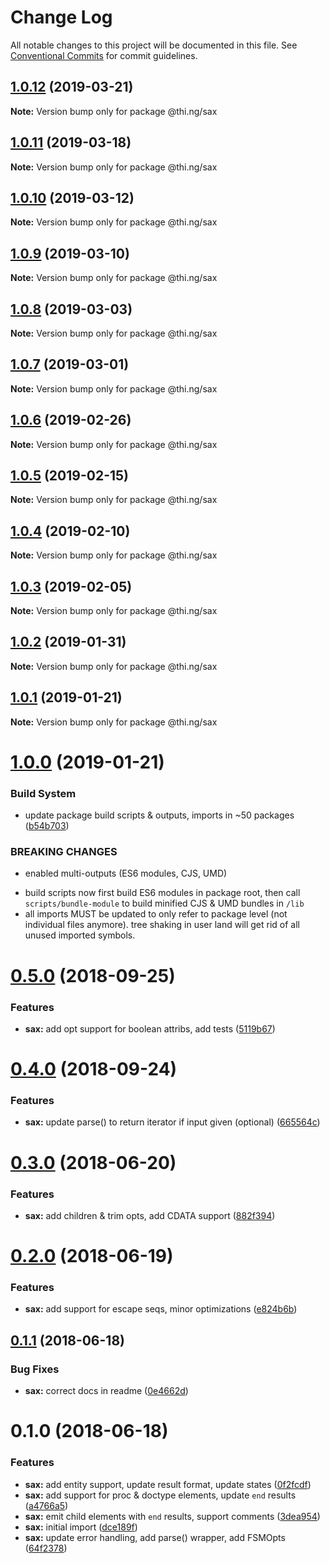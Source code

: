 # Change Log

All notable changes to this project will be documented in this file.
See [Conventional Commits](https://conventionalcommits.org) for commit guidelines.

## [1.0.12](https://github.com/thi-ng/umbrella/compare/@thi.ng/sax@1.0.11...@thi.ng/sax@1.0.12) (2019-03-21)

**Note:** Version bump only for package @thi.ng/sax





## [1.0.11](https://github.com/thi-ng/umbrella/compare/@thi.ng/sax@1.0.10...@thi.ng/sax@1.0.11) (2019-03-18)

**Note:** Version bump only for package @thi.ng/sax





## [1.0.10](https://github.com/thi-ng/umbrella/compare/@thi.ng/sax@1.0.9...@thi.ng/sax@1.0.10) (2019-03-12)

**Note:** Version bump only for package @thi.ng/sax





## [1.0.9](https://github.com/thi-ng/umbrella/compare/@thi.ng/sax@1.0.8...@thi.ng/sax@1.0.9) (2019-03-10)

**Note:** Version bump only for package @thi.ng/sax





## [1.0.8](https://github.com/thi-ng/umbrella/compare/@thi.ng/sax@1.0.7...@thi.ng/sax@1.0.8) (2019-03-03)

**Note:** Version bump only for package @thi.ng/sax





## [1.0.7](https://github.com/thi-ng/umbrella/compare/@thi.ng/sax@1.0.6...@thi.ng/sax@1.0.7) (2019-03-01)

**Note:** Version bump only for package @thi.ng/sax





## [1.0.6](https://github.com/thi-ng/umbrella/compare/@thi.ng/sax@1.0.5...@thi.ng/sax@1.0.6) (2019-02-26)

**Note:** Version bump only for package @thi.ng/sax





## [1.0.5](https://github.com/thi-ng/umbrella/compare/@thi.ng/sax@1.0.4...@thi.ng/sax@1.0.5) (2019-02-15)

**Note:** Version bump only for package @thi.ng/sax





## [1.0.4](https://github.com/thi-ng/umbrella/compare/@thi.ng/sax@1.0.3...@thi.ng/sax@1.0.4) (2019-02-10)

**Note:** Version bump only for package @thi.ng/sax





## [1.0.3](https://github.com/thi-ng/umbrella/compare/@thi.ng/sax@1.0.2...@thi.ng/sax@1.0.3) (2019-02-05)

**Note:** Version bump only for package @thi.ng/sax





## [1.0.2](https://github.com/thi-ng/umbrella/compare/@thi.ng/sax@1.0.1...@thi.ng/sax@1.0.2) (2019-01-31)

**Note:** Version bump only for package @thi.ng/sax





## [1.0.1](https://github.com/thi-ng/umbrella/compare/@thi.ng/sax@1.0.0...@thi.ng/sax@1.0.1) (2019-01-21)

**Note:** Version bump only for package @thi.ng/sax





# [1.0.0](https://github.com/thi-ng/umbrella/compare/@thi.ng/sax@0.5.13...@thi.ng/sax@1.0.0) (2019-01-21)


### Build System

* update package build scripts & outputs, imports in ~50 packages ([b54b703](https://github.com/thi-ng/umbrella/commit/b54b703))


### BREAKING CHANGES

* enabled multi-outputs (ES6 modules, CJS, UMD)

- build scripts now first build ES6 modules in package root, then call
  `scripts/bundle-module` to build minified CJS & UMD bundles in `/lib`
- all imports MUST be updated to only refer to package level
  (not individual files anymore). tree shaking in user land will get rid of
  all unused imported symbols.


<a name="0.5.0"></a>
# [0.5.0](https://github.com/thi-ng/umbrella/compare/@thi.ng/sax@0.4.1...@thi.ng/sax@0.5.0) (2018-09-25)


### Features

* **sax:** add opt support for boolean attribs, add tests ([5119b67](https://github.com/thi-ng/umbrella/commit/5119b67))


<a name="0.4.0"></a>
# [0.4.0](https://github.com/thi-ng/umbrella/compare/@thi.ng/sax@0.3.21...@thi.ng/sax@0.4.0) (2018-09-24)


### Features

* **sax:** update parse() to return iterator if input given (optional) ([665564c](https://github.com/thi-ng/umbrella/commit/665564c))



<a name="0.3.0"></a>
# [0.3.0](https://github.com/thi-ng/umbrella/compare/@thi.ng/sax@0.2.0...@thi.ng/sax@0.3.0) (2018-06-20)


### Features

* **sax:** add children & trim opts, add CDATA support ([882f394](https://github.com/thi-ng/umbrella/commit/882f394))




<a name="0.2.0"></a>
# [0.2.0](https://github.com/thi-ng/umbrella/compare/@thi.ng/sax@0.1.1...@thi.ng/sax@0.2.0) (2018-06-19)


### Features

* **sax:** add support for escape seqs, minor optimizations ([e824b6b](https://github.com/thi-ng/umbrella/commit/e824b6b))




<a name="0.1.1"></a>
## [0.1.1](https://github.com/thi-ng/umbrella/compare/@thi.ng/sax@0.1.0...@thi.ng/sax@0.1.1) (2018-06-18)


### Bug Fixes

* **sax:** correct docs in readme ([0e4662d](https://github.com/thi-ng/umbrella/commit/0e4662d))




<a name="0.1.0"></a>
# 0.1.0 (2018-06-18)


### Features

* **sax:** add entity support, update result format, update states ([0f2fcdf](https://github.com/thi-ng/umbrella/commit/0f2fcdf))
* **sax:** add support for proc & doctype elements, update `end` results ([a4766a5](https://github.com/thi-ng/umbrella/commit/a4766a5))
* **sax:** emit child elements with `end` results, support comments ([3dea954](https://github.com/thi-ng/umbrella/commit/3dea954))
* **sax:** initial import ([dce189f](https://github.com/thi-ng/umbrella/commit/dce189f))
* **sax:** update error handling, add parse() wrapper, add FSMOpts ([64f2378](https://github.com/thi-ng/umbrella/commit/64f2378))
